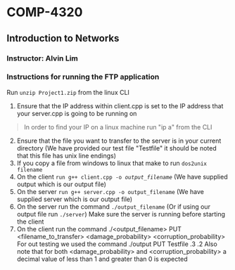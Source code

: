 # COMP-4320
## Introduction to Networks
### Instructor: Alvin Lim

### Instructions for running the FTP application

Run `unzip Project1.zip` from the linux CLI

1. Ensure that the IP address within client.cpp is set to the IP address that your server.cpp is going to be running on
>In order to find your IP on a linux machine run "ip a" from the CLI
2. Ensure that the file you want to transfer to the server is in your current directory 
	(We have provided our test file "Testfile" it should be noted that this file has unix line endings)
3. If you copy a file from windows to linux that make to run  `dos2unix filename`	
4. On the client `run g++ client.cpp -o `*`output_filename`* (We have supplied output which is our output file)
5. On the server `run g++ server.cpp -o output_filename` (We have supplied server which is our output file)
6. On the server run the command `./output_filename` (Or if using our output file run `./server`)
	Make sure the server is running before starting the client
7. On the client run the command ./<output_filename> PUT <filename_to_transfer> <damage_probability> <corruption_probability>
	For out testing we used the command ./output PUT Testfile .3 .2
	Also note that for both <damage_probability> and <corruption_probability> a decimal value of less than 1 and greater than 0 is expected
